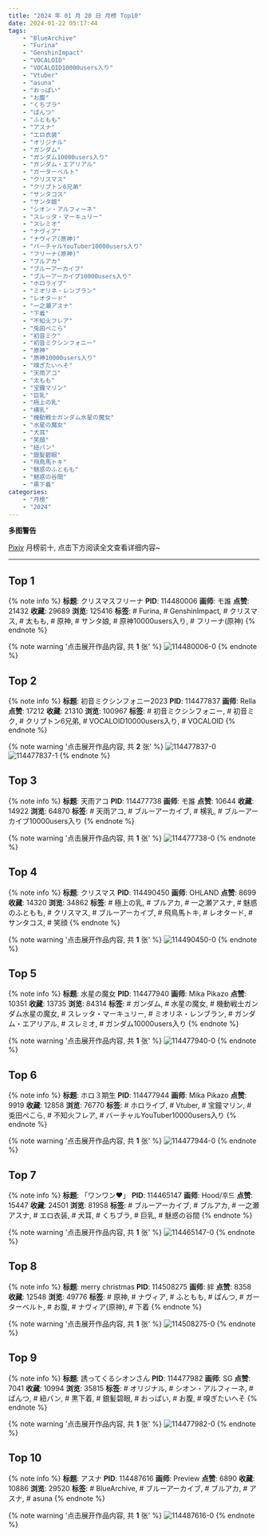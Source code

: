 ```yaml
---
title: "2024 年 01 月 20 日 月榜 Top10"
date: 2024-01-22 05:17:44
tags:
    - "BlueArchive"
    - "Furina"
    - "GenshinImpact"
    - "VOCALOID"
    - "VOCALOID10000users入り"
    - "Vtuber"
    - "asuna"
    - "おっぱい"
    - "お腹"
    - "くちブラ"
    - "ぱんつ"
    - "ふともも"
    - "アスナ"
    - "エロ衣装"
    - "オリジナル"
    - "ガンダム"
    - "ガンダム10000users入り"
    - "ガンダム・エアリアル"
    - "ガーターベルト"
    - "クリスマス"
    - "クリプトン6兄弟"
    - "サンタコス"
    - "サンタ娘"
    - "シオン・アルフィーネ"
    - "スレッタ・マーキュリー"
    - "スレミオ"
    - "ナヴィア"
    - "ナヴィア(原神)"
    - "バーチャルYouTuber10000users入り"
    - "フリーナ(原神)"
    - "ブルアカ"
    - "ブルーアーカイブ"
    - "ブルーアーカイブ10000users入り"
    - "ホロライブ"
    - "ミオリネ・レンブラン"
    - "レオタード"
    - "一之瀬アスナ"
    - "下着"
    - "不知火フレア"
    - "兎田ぺこら"
    - "初音ミク"
    - "初音ミクシンフォニー"
    - "原神"
    - "原神10000users入り"
    - "嗅ぎたいへそ"
    - "天雨アコ"
    - "太もも"
    - "宝鐘マリン"
    - "巨乳"
    - "極上の乳"
    - "横乳"
    - "機動戦士ガンダム水星の魔女"
    - "水星の魔女"
    - "犬耳"
    - "笑顔"
    - "紐パン"
    - "銀髪碧眼"
    - "飛鳥馬トキ"
    - "魅惑のふともも"
    - "魅惑の谷間"
    - "黒下着"
categories:
    - "月榜"
    - "2024"
---
```


<i class="fa fa-triangle-exclamation"></i>**多图警告**<i class="fa fa-triangle-exclamation"></i>

[Pixiv](https://www.pixiv.net/) 月榜前十, 点击下方阅读全文查看详细内容~

<!-- more -->

---

## Top 1

{% note info %}
**标题**: クリスマスフリーナ
**PID**: 114480006 **画师**: モ誰
**点赞**: 21432 **收藏**: 29689 **浏览**: 125416
**标签**: # Furina, # GenshinImpact, # クリスマス, # 太もも, # 原神, # サンタ娘, # 原神10000users入り, # フリーナ(原神)
{% endnote %}

{% note warning '点击展开作品内容, 共 **1** 张' %}
![114480006-0](https://i.pixiv.re/img-original/img/2023/12/24/00/42/50/114480006_p0.jpg)
{% endnote %}

## Top 2

{% note info %}
**标题**: 初音ミクシンフォニー2023
**PID**: 114477837 **画师**: Rella
**点赞**: 17212 **收藏**: 21310 **浏览**: 100967
**标签**: # 初音ミクシンフォニー, # 初音ミク, # クリプトン6兄弟, # VOCALOID10000users入り, # VOCALOID
{% endnote %}

{% note warning '点击展开作品内容, 共 **2** 张' %}
![114477837-0](https://i.pixiv.re/img-original/img/2023/12/24/00/00/57/114477837_p0.png)
![114477837-1](https://i.pixiv.re/img-original/img/2023/12/24/00/00/57/114477837_p1.png)
{% endnote %}

## Top 3

{% note info %}
**标题**: 天雨アコ
**PID**: 114477738 **画师**: モ誰
**点赞**: 10644 **收藏**: 14922 **浏览**: 64870
**标签**: # 天雨アコ, # ブルーアーカイブ, # 横乳, # ブルーアーカイブ10000users入り
{% endnote %}

{% note warning '点击展开作品内容, 共 **1** 张' %}
![114477738-0](https://i.pixiv.re/img-original/img/2023/12/24/00/00/25/114477738_p0.jpg)
{% endnote %}

## Top 4

{% note info %}
**标题**: クリスマス
**PID**: 114490450 **画师**: OHLAND
**点赞**: 8699 **收藏**: 14320 **浏览**: 34862
**标签**: # 極上の乳, # ブルアカ, # 一之瀬アスナ, # 魅惑のふともも, # クリスマス, # ブルーアーカイブ, # 飛鳥馬トキ, # レオタード, # サンタコス, # 笑顔
{% endnote %}

{% note warning '点击展开作品内容, 共 **1** 张' %}
![114490450-0](https://i.pixiv.re/img-original/img/2023/12/24/10/52/18/114490450_p0.jpg)
{% endnote %}

## Top 5

{% note info %}
**标题**: 水星の魔女
**PID**: 114477940 **画师**: Mika Pikazo
**点赞**: 10351 **收藏**: 13735 **浏览**: 84314
**标签**: # ガンダム, # 水星の魔女, # 機動戦士ガンダム水星の魔女, # スレッタ・マーキュリー, # ミオリネ・レンブラン, # ガンダム・エアリアル, # スレミオ, # ガンダム10000users入り
{% endnote %}

{% note warning '点击展开作品内容, 共 **1** 张' %}
![114477940-0](https://i.pixiv.re/img-original/img/2023/12/24/00/01/28/114477940_p0.png)
{% endnote %}

## Top 6

{% note info %}
**标题**: ホロ３期生
**PID**: 114477944 **画师**: Mika Pikazo
**点赞**: 9919 **收藏**: 12858 **浏览**: 76770
**标签**: # ホロライブ, # Vtuber, # 宝鐘マリン, # 兎田ぺこら, # 不知火フレア, # バーチャルYouTuber10000users入り
{% endnote %}

{% note warning '点击展开作品内容, 共 **1** 张' %}
![114477944-0](https://i.pixiv.re/img-original/img/2023/12/24/00/01/30/114477944_p0.png)
{% endnote %}

## Top 7

{% note info %}
**标题**: 「ワンワン❤️」
**PID**: 114465147 **画师**: Hood/후드
**点赞**: 15447 **收藏**: 24501 **浏览**: 81958
**标签**: # ブルーアーカイブ, # ブルアカ, # 一之瀬アスナ, # エロ衣装, # 犬耳, # くちブラ, # 巨乳, # 魅惑の谷間
{% endnote %}

{% note warning '点击展开作品内容, 共 **1** 张' %}
![114465147-0](https://i.pixiv.re/img-original/img/2023/12/23/16/53/53/114465147_p0.png)
{% endnote %}

## Top 8

{% note info %}
**标题**: merry christmas
**PID**: 114508275 **画师**: 絆
**点赞**: 8358 **收藏**: 12548 **浏览**: 49776
**标签**: # 原神, # ナヴィア, # ふともも, # ぱんつ, # ガーターベルト, # お腹, # ナヴィア(原神), # 下着
{% endnote %}

{% note warning '点击展开作品内容, 共 **1** 张' %}
![114508275-0](https://i.pixiv.re/img-original/img/2023/12/24/20/32/48/114508275_p0.jpg)
{% endnote %}

## Top 9

{% note info %}
**标题**: 誘ってくるシオンさん
**PID**: 114477982 **画师**: SG
**点赞**: 7041 **收藏**: 10994 **浏览**: 35815
**标签**: # オリジナル, # シオン・アルフィーネ, # ぱんつ, # 紐パン, # 黒下着, # 銀髪碧眼, # おっぱい, # お腹, # 嗅ぎたいへそ
{% endnote %}

{% note warning '点击展开作品内容, 共 **1** 张' %}
![114477982-0](https://i.pixiv.re/img-original/img/2023/12/24/00/01/41/114477982_p0.png)
{% endnote %}

## Top 10

{% note info %}
**标题**: アスナ
**PID**: 114487616 **画师**: Preview
**点赞**: 6890 **收藏**: 10886 **浏览**: 29520
**标签**: # BlueArchive, # ブルーアーカイブ, # ブルアカ, # アスナ, # asuna
{% endnote %}

{% note warning '点击展开作品内容, 共 **1** 张' %}
![114487616-0](https://i.pixiv.re/img-original/img/2023/12/24/08/30/05/114487616_p0.png)
{% endnote %}
